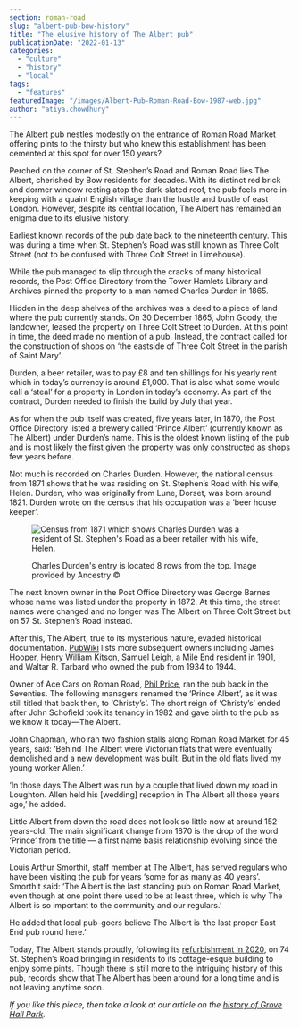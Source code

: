 ```yaml
---
section: roman-road
slug: "albert-pub-bow-history"
title: "The elusive history of The Albert pub"
publicationDate: "2022-01-13"
categories: 
  - "culture"
  - "history"
  - "local"
tags: 
  - "features"
featuredImage: "/images/Albert-Pub-Roman-Road-Bow-1987-web.jpg"
author: "atiya.chowdhury"
---
```


The Albert pub nestles modestly on the entrance of Roman Road Market offering pints to the thirsty but who knew this establishment has been cemented at this spot for over 150 years? 

Perched on the corner of St. Stephen’s Road and Roman Road lies The Albert, cherished by Bow residents for decades. With its distinct red brick and dormer window resting atop the dark-slated roof, the pub feels more in-keeping with a quaint English village than the hustle and bustle of east London. However, despite its central location, The Albert has remained an enigma due to its elusive history. 

Earliest known records of the pub date back to the nineteenth century. This was during a time when St. Stephen’s Road was still known as Three Colt Street (not to be confused with Three Colt Street in Limehouse). 

While the pub managed to slip through the cracks of many historical records, the Post Office Directory from the Tower Hamlets Library and Archives pinned the property to a man named Charles Durden in 1865.

Hidden in the deep shelves of the archives was a deed to a piece of land where the pub currently stands. On 30 December 1865, John Goody, the landowner, leased the property on Three Colt Street to Durden. At this point in time, the deed made no mention of a pub. Instead, the contract called for the construction of shops on ‘the eastside of Three Colt Street in the parish of Saint Mary’. 

Durden, a beer retailer, was to pay £8 and ten shillings for his yearly rent which in today’s currency is around £1,000. That is also what some would call a ‘steal’ for a property in London in today’s economy. As part of the contract, Durden needed to finish the build by July that year. 

As for when the pub itself was created, five years later, in 1870, the Post Office Directory listed a brewery called ‘Prince Albert’ (currently known as The Albert) under Durden’s name. This is the oldest known listing of the pub and is most likely the first given the property was only constructed as shops few years before. 

Not much is recorded on Charles Durden. However, the national census from 1871 shows that he was residing on St. Stephen’s Road with his wife, Helen. Durden, who was originally from Lune, Dorset, was born around 1821. Durden wrote on the census that his occupation was a ‘beer house keeper’. 

<figure>

![Census from 1871 which shows Charles Durden was a resident of St. Stephen's Road as a beer retailer with his wife, Helen.](/images/albert-pub-charles-durden-census-1024x637.jpg)

<figcaption>

Charles Durden's entry is located 8 rows from the top. Image provided by Ancestry ©

</figcaption>

</figure>

The next known owner in the Post Office Directory was George Barnes whose name was listed under the property in 1872. At this time, the street names were changed and no longer was The Albert on Three Colt Street but on 57 St. Stephen’s Road instead. 

After this, The Albert, true to its mysterious nature, evaded historical documentation. [PubWiki](https://www.pubwiki.co.uk/) lists more subsequent owners including James Hooper, Henry William Kitson, Samuel Leigh, a Mile End resident in 1901, and Waltar R. Tarbard who owned the pub from 1934 to 1944. 

Owner of Ace Cars on Roman Road, [Phil Price](https://romanroadlondon.com/ace-cars-phil-price-tales-east-end-cabby/), ran the pub back in the Seventies. The following managers renamed the ‘Prince Albert’, as it was still titled that back then, to ‘Christy’s’. The short reign of ‘Christy’s’ ended after John Schofield took its tenancy in 1982 and gave birth to the pub as we know it today—The Albert.  

John Chapman, who ran two fashion stalls along Roman Road Market for 45 years, said: ‘​​Behind The Albert were Victorian flats that were eventually demolished and a new development was built. But in the old flats lived my young worker Allen.’ 

‘In those days The Albert was run by a couple that lived down my road in Loughton. Allen held his \[wedding\] reception in The Albert all those years ago,’ he added. 

Little Albert from down the road does not look so little now at around 152 years-old. The main significant change from 1870 is the drop of the word ‘Prince’ from the title — a first name basis relationship evolving since the Victorian period. 

Louis Arthur Smorthit, staff member at The Albert, has served regulars who have been visiting the pub for years ‘some for as many as 40 years’. Smorthit said: ‘The Albert is the last standing pub on Roman Road Market, even though at one point there used to be at least three, which is why The Albert is so important to the community and our regulars.’ 

He added that local pub-goers believe The Albert is ‘the last proper East End pub round here.’

Today, The Albert stands proudly, following its [refurbishment in 2020](https://romanroadlondon.com/albert-pub-refurbishment/), on 74 St. Stephen’s Road bringing in residents to its cottage-esque building to enjoy some pints. Though there is still more to the intriguing history of this pub, records show that The Albert has been around for a long time and is not leaving anytime soon. 

_If you like this piece, then take a look at our article on the [history of Grove Hall Park](https://www.facebook.com/genesiscinema/events/?notif_id=1641909866333828&notif_t=event_calendar_create&ref=notif)._


